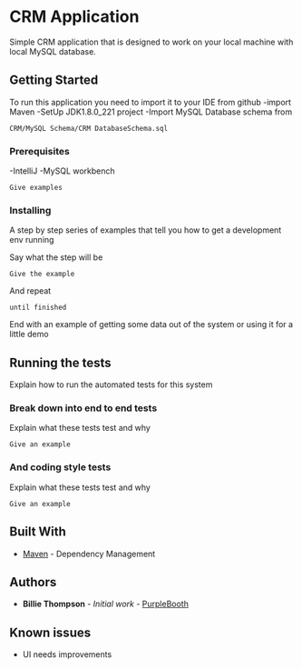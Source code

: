 # CRM Application

Simple CRM application that is designed to work on your local machine with local MySQL database.

## Getting Started

To run this application you need to import it to your IDE from github
-import Maven
-SetUp JDK1.8.0_221 project
-Import MySQL Database schema from 
```
CRM/MySQL Schema/CRM DatabaseSchema.sql
```

### Prerequisites

-IntelliJ
-MySQL workbench

```
Give examples
```

### Installing

A step by step series of examples that tell you how to get a development env running

Say what the step will be

```
Give the example
```

And repeat

```
until finished
```

End with an example of getting some data out of the system or using it for a little demo

## Running the tests

Explain how to run the automated tests for this system

### Break down into end to end tests

Explain what these tests test and why

```
Give an example
```

### And coding style tests

Explain what these tests test and why

```
Give an example
```

## Built With

* [Maven](https://maven.apache.org/) - Dependency Management

## Authors

* **Billie Thompson** - *Initial work* - [PurpleBooth](https://github.com/PurpleBooth)

## Known issues

* UI needs improvements
